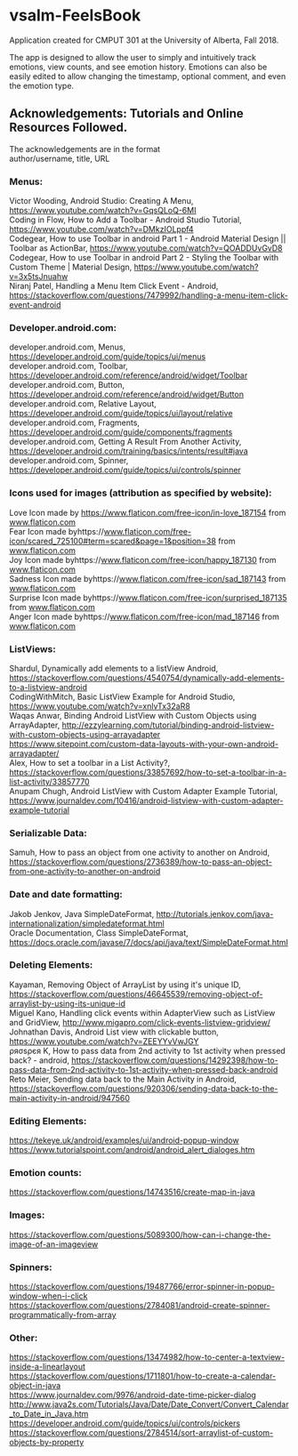 # vsalm-FeelsBook

Application created for CMPUT 301 at the University of Alberta, Fall 2018.   
  
The app is designed to allow the user to simply and intuitively track emotions, view counts, and see emotion history. Emotions can also be easily edited to allow changing the timestamp, optional comment, and even the emotion type.   

## Acknowledgements: Tutorials and Online Resources Followed. 

The acknowledgements are in the format  
  author/username, title, URL  

### Menus:
Victor Wooding, Android Studio: Creating A Menu, https://www.youtube.com/watch?v=GqsQLoQ-6MI   
Coding in Flow,  How to Add a Toolbar - Android Studio Tutorial, https://www.youtube.com/watch?v=DMkzIOLppf4   
Codegear, How to use Toolbar in android Part 1 - Android Material Design || Toolbar as ActionBar, https://www.youtube.com/watch?v=QOADDUvGvD8   
Codegear, How to use Toolbar in android Part 2 - Styling the Toolbar with Custom Theme | Material Design, https://www.youtube.com/watch?v=3x5tsJnuahw   
Niranj Patel, Handling a Menu Item Click Event - Android, https://stackoverflow.com/questions/7479992/handling-a-menu-item-click-event-android   
 
### Developer.android.com:
developer.android.com, Menus, https://developer.android.com/guide/topics/ui/menus   
developer.android.com, Toolbar, https://developer.android.com/reference/android/widget/Toolbar   
developer.android.com, Button, https://developer.android.com/reference/android/widget/Button   
developer.android.com, Relative Layout, https://developer.android.com/guide/topics/ui/layout/relative   
developer.android.com, Fragments, https://developer.android.com/guide/components/fragments   
developer.android.com, Getting A Result From Another Activity, https://developer.android.com/training/basics/intents/result#java   
developer.android.com, Spinner, https://developer.android.com/guide/topics/ui/controls/spinner  

### Icons used for images (attribution as specified by website):  
Love Icon made by https://www.flaticon.com/free-icon/in-love_187154  from www.flaticon.com  
Fear Icon made byhttps://www.flaticon.com/free-icon/scared_725100#term=scared&page=1&position=38  from www.flaticon.com  
Joy Icon made byhttps://www.flaticon.com/free-icon/happy_187130  from www.flaticon.com  
Sadness Icon made byhttps://www.flaticon.com/free-icon/sad_187143  from www.flaticon.com  
Surprise Icon made byhttps://www.flaticon.com/free-icon/surprised_187135  from www.flaticon.com  
Anger Icon made byhttps://www.flaticon.com/free-icon/mad_187146  from www.flaticon.com  


### ListViews:
Shardul, Dynamically add elements to a listView Android, https://stackoverflow.com/questions/4540754/dynamically-add-elements-to-a-listview-android   
CodingWithMitch, Basic ListView Example for Android Studio, https://www.youtube.com/watch?v=xnlvTx32aR8   
Waqas Anwar, Binding Android ListView with Custom Objects using ArrayAdapter, http://ezzylearning.com/tutorial/binding-android-listview-with-custom-objects-using-arrayadapter   
https://www.sitepoint.com/custom-data-layouts-with-your-own-android-arrayadapter/   
Alex, How to set a toolbar in a List Activity?, https://stackoverflow.com/questions/33857692/how-to-set-a-toolbar-in-a-list-activity/33857770   
Anupam Chugh, Android ListView with Custom Adapter Example Tutorial, https://www.journaldev.com/10416/android-listview-with-custom-adapter-example-tutorial   


### Serializable Data:
Samuh, How to pass an object from one activity to another on Android, https://stackoverflow.com/questions/2736389/how-to-pass-an-object-from-one-activity-to-another-on-android  

### Date and date formatting:
Jakob Jenkov, Java SimpleDateFormat, http://tutorials.jenkov.com/java-internationalization/simpledateformat.html  
Oracle Documentation, Class SimpleDateFormat, https://docs.oracle.com/javase/7/docs/api/java/text/SimpleDateFormat.html  

### Deleting Elements:
Kayaman, Removing Object of ArrayList by using it's unique ID, https://stackoverflow.com/questions/46645539/removing-object-of-arraylist-by-using-its-unique-id   
Miguel Kano, Handling click events within AdapterView such as ListView and GridView, http://www.migapro.com/click-events-listview-gridview/  
Johnathan Davis, Android List view with clickable button, https://www.youtube.com/watch?v=ZEEYYvVwJGY   
ρяσѕρєя K, How to pass data from 2nd activity to 1st activity when pressed back? - android, https://stackoverflow.com/questions/14292398/how-to-pass-data-from-2nd-activity-to-1st-activity-when-pressed-back-android   
Reto Meier, Sending data back to the Main Activity in Android, https://stackoverflow.com/questions/920306/sending-data-back-to-the-main-activity-in-android/947560   

### Editing Elements:
https://tekeye.uk/android/examples/ui/android-popup-window   
https://www.tutorialspoint.com/android/android_alert_dialoges.htm   

### Emotion counts:
https://stackoverflow.com/questions/14743516/create-map-in-java   

### Images:
https://stackoverflow.com/questions/5089300/how-can-i-change-the-image-of-an-imageview   

### Spinners:
https://stackoverflow.com/questions/19487766/error-spinner-in-popup-window-when-i-click   
https://stackoverflow.com/questions/2784081/android-create-spinner-programmatically-from-array     

### Other:
https://stackoverflow.com/questions/13474982/how-to-center-a-textview-inside-a-linearlayout   
https://stackoverflow.com/questions/1711801/how-to-create-a-calendar-object-in-java   
https://www.journaldev.com/9976/android-date-time-picker-dialog   
http://www.java2s.com/Tutorials/Java/Date/Date_Convert/Convert_Calendar_to_Date_in_Java.htm   
https://developer.android.com/guide/topics/ui/controls/pickers   
https://stackoverflow.com/questions/2784514/sort-arraylist-of-custom-objects-by-property   
